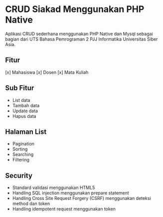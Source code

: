 # CRUD Siakad Menggunakan PHP Native
Aplikasi CRUD sederhana menggunakan PHP Native dan Mysql sebagai bagian dari UTS Bahasa Pemrograman 2 PJJ Informatika Universitas Siber Asia.

## Fitur
[x] Mahasiswa
[x] Dosen
[x] Mata Kuliah

## Sub Fitur
- List data
- Tambah data
- Update data
- Hapus data

## Halaman List
- Pagination
- Sorting
- Searching
- Filtering

## Security
- Standard validasi menggunakan HTML5
- Handling SQL injection menggunakan prepare statement
- Handling Cross Site Request Forgery (CSRF) menggunakan deteksi method dan token
- Handling idempotent request menggunakan token
